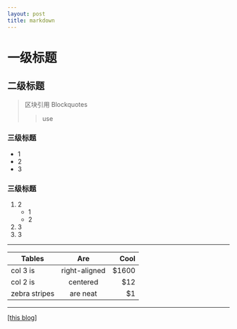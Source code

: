 ```yaml
---
layout: post
title: markdown
---
```




# 一级标题

## 二级标题
>区块引用 Blockquotes
>>use


### 三级标题
* 1
* 2
* 3


### 三级标题
1. 2
    + 1
    + 2
2. 3
3. 3


***

| Tables        | Are           | Cool  |
| ------------- |:-------------:| -----:|
| col 3 is      | right-aligned | $1600 |
| col 2 is      | centered      |   $12 |
| zebra stripes | are neat      |    $1 |

***
[[this blog]](taozi1314.github.io)
